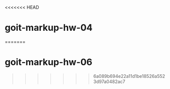 <<<<<<< HEAD
# goit-markup-hw-04
=======
# goit-markup-hw-06
>>>>>>> 6a089b694e22a11d1be18526a5523d97a0482ac7
